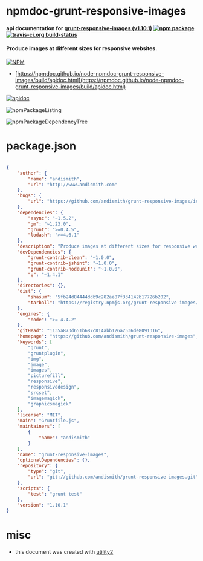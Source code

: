 # npmdoc-grunt-responsive-images

#### api documentation for  [grunt-responsive-images (v1.10.1)](https://github.com/andismith/grunt-responsive-images)  [![npm package](https://img.shields.io/npm/v/npmdoc-grunt-responsive-images.svg?style=flat-square)](https://www.npmjs.org/package/npmdoc-grunt-responsive-images) [![travis-ci.org build-status](https://api.travis-ci.org/npmdoc/node-npmdoc-grunt-responsive-images.svg)](https://travis-ci.org/npmdoc/node-npmdoc-grunt-responsive-images)

#### Produce images at different sizes for responsive websites.

[![NPM](https://nodei.co/npm/grunt-responsive-images.png?downloads=true&downloadRank=true&stars=true)](https://www.npmjs.com/package/grunt-responsive-images)

- [https://npmdoc.github.io/node-npmdoc-grunt-responsive-images/build/apidoc.html](https://npmdoc.github.io/node-npmdoc-grunt-responsive-images/build/apidoc.html)

[![apidoc](https://npmdoc.github.io/node-npmdoc-grunt-responsive-images/build/screenCapture.buildCi.browser.%252Ftmp%252Fbuild%252Fapidoc.html.png)](https://npmdoc.github.io/node-npmdoc-grunt-responsive-images/build/apidoc.html)

![npmPackageListing](https://npmdoc.github.io/node-npmdoc-grunt-responsive-images/build/screenCapture.npmPackageListing.svg)

![npmPackageDependencyTree](https://npmdoc.github.io/node-npmdoc-grunt-responsive-images/build/screenCapture.npmPackageDependencyTree.svg)



# package.json

```json

{
    "author": {
        "name": "andismith",
        "url": "http://www.andismith.com"
    },
    "bugs": {
        "url": "https://github.com/andismith/grunt-responsive-images/issues"
    },
    "dependencies": {
        "async": "~1.5.2",
        "gm": "~1.23.0",
        "grunt": ">=0.4.5",
        "lodash": ">=4.6.1"
    },
    "description": "Produce images at different sizes for responsive websites.",
    "devDependencies": {
        "grunt-contrib-clean": "~1.0.0",
        "grunt-contrib-jshint": "~1.0.0",
        "grunt-contrib-nodeunit": "~1.0.0",
        "q": "~1.4.1"
    },
    "directories": {},
    "dist": {
        "shasum": "5fb24d84444ddb9c282ae87f334142b17726b202",
        "tarball": "https://registry.npmjs.org/grunt-responsive-images/-/grunt-responsive-images-1.10.1.tgz"
    },
    "engines": {
        "node": ">= 4.4.2"
    },
    "gitHead": "1135a873d651b687c814abb126a2536de8091316",
    "homepage": "https://github.com/andismith/grunt-responsive-images",
    "keywords": [
        "grunt",
        "gruntplugin",
        "img",
        "image",
        "images",
        "picturefill",
        "responsive",
        "responsivedesign",
        "srcset",
        "imagemagick",
        "graphicsmagick"
    ],
    "license": "MIT",
    "main": "Gruntfile.js",
    "maintainers": [
        {
            "name": "andismith"
        }
    ],
    "name": "grunt-responsive-images",
    "optionalDependencies": {},
    "repository": {
        "type": "git",
        "url": "git://github.com/andismith/grunt-responsive-images.git"
    },
    "scripts": {
        "test": "grunt test"
    },
    "version": "1.10.1"
}
```



# misc
- this document was created with [utility2](https://github.com/kaizhu256/node-utility2)
